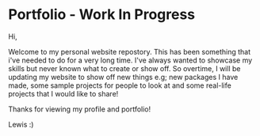 # Portfolio - Work In Progress
 Hi, 
 
 Welcome to my personal website repostory. This has been something that i've needed to do for a very long time. I've always wanted to showcase my skills 
but never known what to create or show off. So overtime, I will be updating my website to show off new things e.g; new packages I have made, some sample projects for people to look at and some real-life projects that I would like to share! 

Thanks for viewing my profile and portfolio! 

Lewis :)
